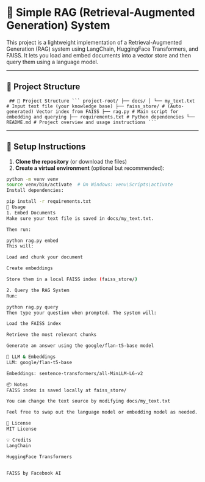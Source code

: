 # 🧠 Simple RAG (Retrieval-Augmented Generation) System

This project is a lightweight implementation of a Retrieval-Augmented Generation (RAG) system using LangChain, HuggingFace Transformers, and FAISS. It lets you load and embed documents into a vector store and then query them using a language model.

---

## 📁 Project Structure
<pre lang="text"><code> ## 📁 Project Structure ``` project-root/ ├── docs/ │ └── my_text.txt # Input text file (your knowledge base) ├── faiss_store/ # (Auto-generated) Vector index from FAISS ├── rag.py # Main script for embedding and querying ├── requirements.txt # Python dependencies └── README.md # Project overview and usage instructions ``` </code></pre>

---

## 🚀 Setup Instructions

1. **Clone the repository** (or download the files)
2. **Create a virtual environment** (optional but recommended):

```bash
python -m venv venv
source venv/bin/activate  # On Windows: venv\Scripts\activate
Install dependencies:

pip install -r requirements.txt
📝 Usage
1. Embed Documents
Make sure your text file is saved in docs/my_text.txt.

Then run:

python rag.py embed
This will:

Load and chunk your document

Create embeddings

Store them in a local FAISS index (faiss_store/)

2. Query the RAG System
Run:

python rag.py query
Then type your question when prompted. The system will:

Load the FAISS index

Retrieve the most relevant chunks

Generate an answer using the google/flan-t5-base model

🤖 LLM & Embeddings
LLM: google/flan-t5-base

Embeddings: sentence-transformers/all-MiniLM-L6-v2

📦 Notes
FAISS index is saved locally at faiss_store/

You can change the text source by modifying docs/my_text.txt

Feel free to swap out the language model or embedding model as needed.

📃 License
MIT License

💡 Credits
LangChain

HuggingFace Transformers


FAISS by Facebook AI

